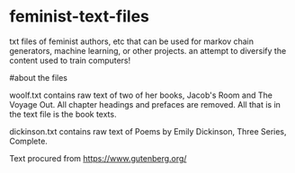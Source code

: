 # feminist-text-files
txt files of feminist authors, etc that can be used for markov chain generators, machine learning, or other projects. an attempt to diversify the content used to train computers! 

#about the files

woolf.txt contains raw text of two of her books, Jacob's Room and The Voyage Out. All chapter headings and prefaces are removed. All that is in the text file is the book texts.

dickinson.txt contains raw text of Poems by Emily Dickinson, Three Series, Complete.

Text procured from https://www.gutenberg.org/